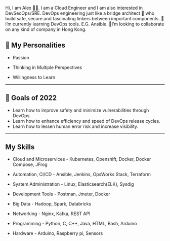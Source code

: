 
Hi, I am Alex :man_technologist:. I am a Cloud Engineer and I am also interested in DevSecOps/SRE. DevOps engineering just like a bridge architect :construction_worker: who build safe, secure and fascinating linkers between important components. 🌱 I’m currently learning DevOps tools. E.G. Ansible. 💞️I’m looking to collaborate on any kind of company in Hong Kong. 

## 👀 My Personalities

- Passion

- Thinking in Multiple Perspectives

- Willingness to Learn
---
## 🔭 Goals of 2022

- Learn how to improve safety and minimize vulnerabilities through DevOps.
- Learn how to enhance efficiency and speed of DevOps release cycles.
- Learn how to lessen human error risk and increase visibility.
---
## My Skills

- Cloud and Microservices - Kubernetes, Openshift, Docker, Docker Compose, JFrog

- Automation, CI/CD - Ansible, Jenkins, OpsWorks Stack, Terraform

- System Administration - Linux, Elasticsearch(ELK), Sysdig

- Development Tools - Postman, Jmeter, Docker

- Big Data - Hadoop, Spark, Databricks

- Networking - Nginx, Kafka, REST API

- Programming - Python, C, C++, Java, HTML, Bash, Arduino

- Hardware - Arduino, Raspberry pi, Sensors
<!---
alexshinningsun/alexshinningsun is a ✨ special ✨ repository because its `README.md` (this file) appears on your GitHub profile.
You can click the Preview link to take a look at your changes.
--->
